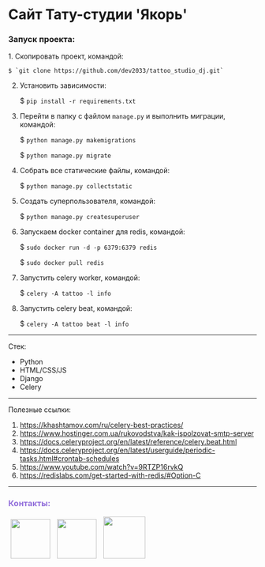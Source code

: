 # Сайт Тату-студии 'Якорь'

<h3>Запуск проекта:</h3>
1. Скопировать проект, командой:
   
    $ `git clone https://github.com/dev2033/tattoo_studio_dj.git`
   

2. Установить зависимости:
   
    $ `pip install -r requirements.txt`
   

3. Перейти в папку с файлом `manage.py` и выполнить миграции, командой:
   
    $ `python manage.py makemigrations`
   
    $ `python manage.py migrate`
   

4. Собрать все статические файлы, командой:

    $ `python manage.py collectstatic`
   

5. Создать суперпользователя, командой:

    $ `python manage.py createsuperuser`
   

6. Запускаем docker container для redis, командой:
   
    $ `sudo docker run -d -p 6379:6379 redis`
   
    $ `sudo docker pull redis`
   

7. Запустить celery worker, командой:
   
    $ `celery -A tattoo -l info`
   

8. Запустить celery beat, командой:
   
    $ `celery -A tattoo beat -l info`

<hr>

Стек:
- Python
- HTML/CSS/JS 
- Django
- Celery

<hr>

Полезные ссылки:
1. https://khashtamov.com/ru/celery-best-practices/
2. https://www.hostinger.com.ua/rukovodstva/kak-ispolzovat-smtp-server
3. https://docs.celeryproject.org/en/latest/reference/celery.beat.html
4. https://docs.celeryproject.org/en/latest/userguide/periodic-tasks.html#crontab-schedules
5. https://www.youtube.com/watch?v=9RTZP16rvkQ
6. https://redislabs.com/get-started-with-redis/#Option-C

<hr>
<h3 style="color:#9370DB">Контакты:</h3>
<div class="row">
<a href="https://vk.com/hellopeople0"><img width="80" style="margin-left:5px; margin-right:5px" src="https://www.sharethis.com/wp-content/uploads/2017/05/Vkontakte.png" alt=""></a>
<a href="https://t.me/developerPy3"><img width="80" style="margin-left:5px; margin-right:5px" src="https://web.telegram.org/img/logo_share.png" alt=""></a>
<a href="https://github.com/dev2033"><img width="85" style="margin-left:5px; margin-right:5px" src="https://techcrunch.com/wp-content/uploads/2010/07/github-logo.png" alt=""></a>
</div>